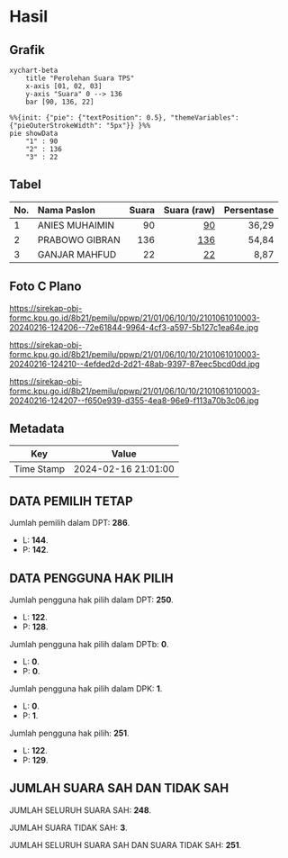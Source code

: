 # Hasil

## Grafik

```mermaid
xychart-beta
    title "Perolehan Suara TPS"
    x-axis [01, 02, 03]
    y-axis "Suara" 0 --> 136
    bar [90, 136, 22]
```

```mermaid
%%{init: {"pie": {"textPosition": 0.5}, "themeVariables": {"pieOuterStrokeWidth": "5px"}} }%%
pie showData
    "1" : 90
    "2" : 136
    "3" : 22
```

## Tabel

| No. | Nama Paslon    | Suara | Suara (raw) | Persentase |
|:--- |:-------------- | -----:| -----------:| ----------:|
| 1   | ANIES MUHAIMIN | 90    | [90][p-1]   | 36,29      |
| 2   | PRABOWO GIBRAN | 136   | [136][p-2]  | 54,84      |
| 3   | GANJAR MAHFUD  | 22    | [22][p-3]   | 8,87       |


[p-1]: https://github.com/gigit-pemilu/pemilu-2024-21-kepulauan-riau/blob/main/pilpres/hitung-suara/sub/21-kepulauan-riau/sub/01-bintan/sub/06-bintan-timur/sub/1010-gunung-lengkuas/sub/003-tps/sub/paslon-1.txt
[p-2]: https://github.com/gigit-pemilu/pemilu-2024-21-kepulauan-riau/blob/main/pilpres/hitung-suara/sub/21-kepulauan-riau/sub/01-bintan/sub/06-bintan-timur/sub/1010-gunung-lengkuas/sub/003-tps/sub/paslon-2.txt
[p-3]: https://github.com/gigit-pemilu/pemilu-2024-21-kepulauan-riau/blob/main/pilpres/hitung-suara/sub/21-kepulauan-riau/sub/01-bintan/sub/06-bintan-timur/sub/1010-gunung-lengkuas/sub/003-tps/sub/paslon-3.txt

## Foto C Plano

https://sirekap-obj-formc.kpu.go.id/8b21/pemilu/ppwp/21/01/06/10/10/2101061010003-20240216-124206--72e61844-9964-4cf3-a597-5b127c1ea64e.jpg

https://sirekap-obj-formc.kpu.go.id/8b21/pemilu/ppwp/21/01/06/10/10/2101061010003-20240216-124210--4efded2d-2d21-48ab-9397-87eec5bcd0dd.jpg

https://sirekap-obj-formc.kpu.go.id/8b21/pemilu/ppwp/21/01/06/10/10/2101061010003-20240216-124207--f650e939-d355-4ea8-96e9-f113a70b3c06.jpg


## Metadata

| Key        | Value               |
| ---------- | ------------------- |
| Time Stamp | 2024-02-16 21:01:00 |


## DATA PEMILIH TETAP

Jumlah pemilih dalam DPT: **286**.
 * L: **144**.
 * P: **142**.

## DATA PENGGUNA HAK PILIH

Jumlah pengguna hak pilih dalam DPT: **250**.
 * L: **122**.
 * P: **128**.

Jumlah pengguna hak pilih dalam DPTb: **0**.
 * L: **0**.
 * P: **0**.

Jumlah pengguna hak pilih dalam DPK: **1**.
 * L: **0**.
 * P: **1**.

Jumlah pengguna hak pilih: **251**.
 * L: **122**.
 * P: **129**.

## JUMLAH SUARA SAH DAN TIDAK SAH

JUMLAH SELURUH SUARA SAH: **248**.

JUMLAH SUARA TIDAK SAH: **3**.

JUMLAH SELURUH SUARA SAH DAN SUARA TIDAK SAH: **251**.


